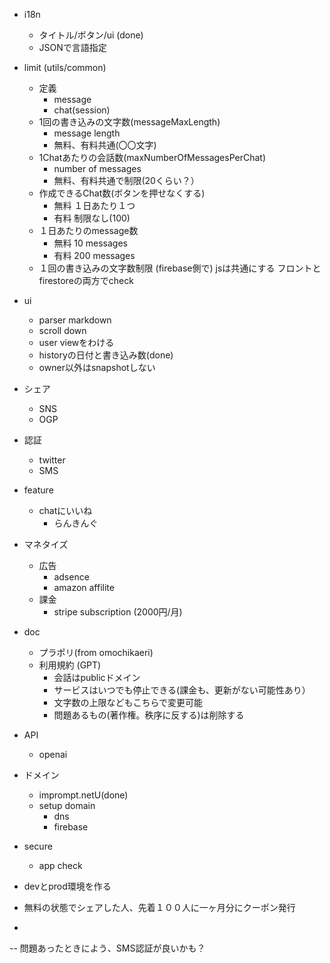 
- i18n
  - タイトル/ボタン/ui (done)
  - JSONで言語指定
- limit (utils/common)
  - 定義
    - message
    - chat(session)
  - 1回の書き込みの文字数(messageMaxLength)
     - message length
     - 無料、有料共通(〇〇文字)
  - 1Chatあたりの会話数(maxNumberOfMessagesPerChat)
     - number of messages
     - 無料、有料共通で制限(20くらい？）
  - 作成できるChat数(ボタンを押せなくする)
     - 無料 １日あたり１つ
     - 有料 制限なし(100)
  - １日あたりのmessage数
     - 無料 10 messages
     - 有料 200 messages
  - １回の書き込みの文字数制限
      (firebase側で)
      jsは共通にする
      フロントとfirestoreの両方でcheck
- ui
  - parser markdown
  - scroll down
  - user viewをわける
  - historyの日付と書き込み数(done)
  - owner以外はsnapshotしない
- シェア
  - SNS 
  - OGP
- 認証
  - twitter
  - SMS
- feature
  - chatにいいね
    - らんきんぐ

- マネタイズ
  - 広告
    - adsence
    - amazon affilite
  - 課金
    - stripe subscription (2000円/月)
- doc
  - プラポリ(from omochikaeri)
  - 利用規約 (GPT)
    - 会話はpublicドメイン
    - サービスはいつでも停止できる(課金も、更新がない可能性あり）
    - 文字数の上限などもこちらで変更可能
    - 問題あるもの(著作権。秩序に反する)は削除する
- API
  - openai
- ドメイン
  - imprompt.netU(done)
  - setup domain
    - dns
    - firebase
- secure
  - app check
- devとprod環境を作る
- 無料の状態でシェアした人、先着１００人に一ヶ月分にクーポン発行
- 

--
問題あったときによう、SMS認証が良いかも？
